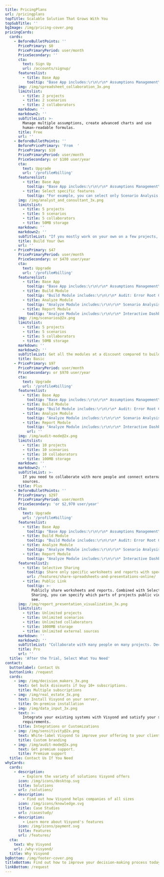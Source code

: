 ```yaml
---
title: PricingPlans
url: /pricingplans
topTitle: Scalable Solution That Grows With You
topSubTitle: ''
bgImage: /img/pricing-cover.png
pricingCards:
  cards:
    - BeforeBulletPoints: ''
      PricePrimary: $0
      PricePrimaryPeriod: user/month
      PriceSecondary: ''
      cta:
        text: Sign Up
        url: /accounts/signup/
      featureslist:
        - title: Base App
          tooltip: "Base App includes:\r\n\r\n* Assumptions Management\r\n* Human-readable Formulas\r\n* Project Status Report\r\n* Advanced Charts\r\n* Project Sharing"
      img: /img/spreadsheet_collaboration_3x.png
      limitslist:
        - title: 2 projects
        - title: 2 scenarios
        - title: 2 collaborators
      markdown: ''
      markdown2: ''
      subTitleList: >-
        Manage multiple assumptions, create advanced charts and use
        human-readable formulas.
      title: Free
      url: ''
    - BeforeBulletPoints: ''
      BeforePricePrimary: 'From  '
      PricePrimary: $10
      PricePrimaryPeriod: user/month
      PriceSecondary: or $100 user/year
      cta:
        text: Upgrade
        url: '/profile#billing'
      featureslist:
        - title: Base App
          tooltip: "Base App includes:\r\n\r\n* Assumptions Management\r\n* Human-readable Formulas\r\n* Project Status Report\r\n* Advanced Charts\r\n* Project Sharing"
        - title: Select specific features
          tooltip: "For example, you can select only Scenario Analysis and Interactive Dashboards to carry out and present Budget vs. Actual analysis.\r\n\r\n\r\nAvailable features:\r\n\r\n* Scenario Management\r\n* Audit Mode & Error Root Cause\r\n* Sensitivity Analysis\r\n* Tornado Analysis\r\n* Scenario Analysis\r\n* Scenario Waterfall]\r\n* Monte Carlo Simulations\r\n* Financial Statements\r\n* Interactive Dashboards\r"
      img: /img/analyst_and_consultant_3x.png
      limitslist:
        - title: 5 projects
        - title: 5 scenarios
        - title: 5 collaborators
        - title: 50MB storage
      markdown: ''
      markdown2: ''
      subTitleList: "If you mostly work on your own on a few projects, you can select only the features that you need.\r"
      title: Build Your Own
      url: ''
    - PricePrimary: $47
      PricePrimaryPeriod: user/month
      PriceSecondary: or $470 user/year
      cta:
        text: Upgrade
        url: '/profile#billing'
      featureslist:
        - title: Base App
          tooltip: "Base App includes:\r\n\r\n* Assumptions Management\r\n* Human-readable Formulas\r\n* Project Status Report\r\n* Advanced Charts\r\n* Project Sharing"
        - title: Build Module
          tooltip: "Build Module includes:\r\n\r\n* Audit: Error Root Cause Analysis\r\n* Audit: Anomaly Detection\r\n* Scenario Management"
        - title: Analyze Module
          tooltip: "Analyze Module includes:\r\n\r\n* Scenario Analysis\r\n* Sensitivity Analysis\r\n* Tornado Analysis\r\n* Monte Carlo Simulations"
        - title: Report Module
          tooltip: "Analyze Module includes:\r\n\r\n* Interactive Dashboards\r\n* Financial Statements\r\n* Pivots"
      img: /img/scenarios@2x.png
      limitslist:
        - title: 5 projects
        - title: 5 scenarios
        - title: 5 collaborators
        - title: 50MB storage
      markdown: ''
      markdown2: ''
      subTitleList: Get all the modules at a discount compared to building your own plan.
      title: Basic
    - PricePrimary: $97
      PricePrimaryPeriod: user/month
      PriceSecondary: or $970 user/year
      cta:
        text: Upgrade
        url: '/profile#billing'
      featureslist:
        - title: Base App
          tooltip: "Base App includes:\r\n\r\n* Assumptions Management\r\n* Human-readable Formulas\r\n* Project Status Report\r\n* Advanced Charts\r\n* Project Sharing"
        - title: Build Module
          tooltip: "Build Module includes:\r\n\r\n* Audit: Error Root Cause Analysis\r\n* Audit: Anomaly Detection\r\n* Scenario Management"
        - title: Analyze Module
          tooltip: "Analyze Module includes:\r\n\r\n* Scenario Analysis\r\n* Sensitivity Analysis\r\n* Tornado Analysis\r\n* Monte Carlo Simulations"
        - title: Report Module
          tooltip: "Analyze Module includes:\r\n\r\n* Interactive Dashboards\r\n* Financial Statements\r\n* Pivots"
          url: ''
      img: /img/audit-mode@2x.png
      limitslist:
        - title: 10 projects
        - title: 10 scenarios
        - title: 10 collaborators
        - title: 100MB storage
      markdown: ''
      markdown2: ''
      subTitleList: >-
        If you need to collaborate with more people and connect external
        sources.
      title: Plus
    - BeforeBulletPoints: ''
      PricePrimary: $297
      PricePrimaryPeriod: user/month
      PriceSecondary: 'or $2,970 user/year'
      cta:
        text: Upgrade
        url: '/profile#billing'
      featureslist:
        - title: Base App
          tooltip: "Base App includes:\r\n\r\n* Assumptions Management\r\n* Human-readable Formulas\r\n* Project Status Report\r\n* Advanced Charts\r\n* Project Sharing"
        - title: Build Module
          tooltip: "Build Module includes:\r\n\r\n* Audit: Error Root Cause Analysis\r\n* Audit: Anomaly Detection\r\n* Scenario Management"
        - title: Analyze Module
          tooltip: "Analyze Module includes:\r\n\r\n* Scenario Analysis\r\n* Sensitivity Analysis\r\n* Tornado Analysis\r\n* Monte Carlo Simulations"
        - title: Report Module
          tooltip: "Analyze Module includes:\r\n\r\n* Interactive Dashboards\r\n* Financial Statements\r\n* Pivots"
      featureslist2:
        - title: Selective Sharing
          tooltip: Share only specific worksheets and reports with specific people.
          url: /features/share-spreadsheets-and-presentations-online/
        - title: Public Link
          tooltip: >-
            Publicly share worksheets and reports. Combined with Selective
            Sharing, you can specify which parts of projects public viewers can
            see.
      img: /img/report_presentation_visualization_3x.png
      limitslist:
        - title: Unlimited projects
        - title: Unlimited scenarios
        - title: Unlimited collaborators
        - title: 1000MB storage
        - title: Unlimited external sources
      markdown: ''
      markdown2: ''
      subTitleList: "Collaborate with many people on many projects. Decide who can see and interact with specific worksheets and reports.\r\n"
      title: Pro
      url: ''
  title: 'After the Trial, Select What You Need'
contact:
  buttonlabel: Contact Us
  buttonlink: /request
  cards:
    - img: /img/decision_makers_3x.png
      text: Get bulk discounts if buy 10+ subscriptions.
      title: Multiple subscriptions
    - img: /img/real_estate_3x.png
      text: Install Visyond on your server.
      title: On-premise installation
    - img: /img/data_input_3x.png
      text: >-
        Integrate your existing systems with Visyond and satisfy your specific
        requirements.
      title: Integrations or Customizations
    - img: /img/sensitivity@2x.png
      text: White-label Visyond to improve your offering to your clients.
      title: Custom branding
    - img: /img/audit-mode@2x.png
      text: Get premium support.
      title: Premium support
  title: Contact Us If You Need
whyCards:
  cards:
    - description:
        - Explore the variety of solutions Visyond offers
      icon: /img/icons/desktop.svg
      title: Solutions
      url: /solutions/
    - description:
        - Find out how Visyond helps companies of all sizes
      icon: /img/icons/knowledge.svg
      title: Case Studies
      url: /casestudy/
    - description:
        - Learn more about Visyond's features
      icon: /img/icons/payment.svg
      title: Features
      url: /features/
  cta:
    text: Why Visyond
    url: /why-visyond/
  title: Why Visyond
bgBottom: /img/footer-cover.png
titleBottom: Find out how to improve your decision-making process today
linkBottom: /request
---
```


